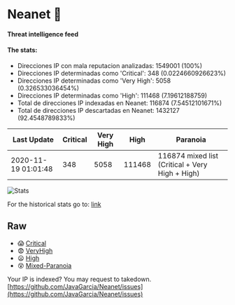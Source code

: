 # Neanet :hocho:
#### Threat intelligence feed
#### The stats:

- Direcciones IP con mala reputacion analizadas: 1549001 (100%)
- Direcciones IP determinadas como 'Critical':  348 (0.0224660926623%)
- Direcciones IP determinadas como 'Very High':  5058 (0.326533036454%)
- Direcciones IP determinadas como 'High':  111468 (7.19612188759)
- Total de direcciones IP indexadas en Neanet:  116874 (7.54512101671%)
- Total de direcciones IP descartadas en Neanet:  1432127 (92.4548789833%)

| Last Update | Critical | Very High | High | Paranoia |
| --- | --- | --- | --- | --- |
| 2020-11-19 01:01:48 | 348 | 5058 | 111468 | 116874 mixed list (Critical + Very High + High)|

![Stats](https://docs.google.com/spreadsheets/d/e/2PACX-1vSnaNMIXVabIpDJjufMlzH7poXnshF3mgd8Is1g9ytUEzVsP5my4Trn8f-xkoLLQ38xpL3HtmUexLo6/pubchart?oid=501124687&format=image)

For the historical stats go to: [link](/stats.csv)
## Raw
- :scream: [Critical](https://raw.githubusercontent.com/JavaGarcia/Neanet/master/blacklists/neanet_critical.txt)
- :fearful: [VeryHigh](https://raw.githubusercontent.com/JavaGarcia/Neanet/master/blacklists/neanet_veryHigh.txtt)
- :frowning: [High](https://raw.githubusercontent.com/JavaGarcia/Neanet/master/blacklists/neanet_high.txt)
- :dizzy_face: [Mixed-Paranoia](https://raw.githubusercontent.com/JavaGarcia/Neanet/master/blacklists/neanet_all.txt)


Your IP is indexed? You may request to takedown. [https://github.com/JavaGarcia/Neanet/issues](https://github.com/JavaGarcia/Neanet/issues)



































































































































































































































































































































































































































































































































































































































































































































































































































































































































































































































































































































































































































































































































































































































































































































































































































































































































































































































































































































































































































































































































































































































































































































